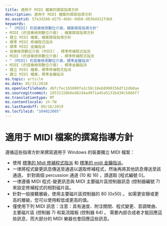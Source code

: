 ```yaml
---
title: 適用于 MIDI 檔案的撰寫指導方針
description: 適用于 MIDI 檔案的撰寫指導方針
ms.assetid: 57e3d260-d275-4b0c-9db0-d036dd12fdb8
keywords:
- " (MIDI) 的音樂檢測數位介面，檔案撰寫指導方針"
- MIDI (的音樂檢測數位介面) ，檔案撰寫指導方針
- 建立 MIDI 檔案，檔案撰寫指導方針
- 標準 MIDI 修補程式指派
- 標準 MIDI 金鑰指派
- 音樂檢測數位介面 (MIDI) 、標準修補程式指派
- MIDI (的音樂檢測數位介面) ，標準修補程式指派
- " (MIDI) 的音樂檢測數位介面，標準金鑰指派"
- MIDI (的音樂檢測數位介面) ，標準金鑰指派
- 建立 MIDI 檔案，標準修補程式指派
- 建立 MIDI 檔案，標準金鑰指派
ms.topic: article
ms.date: 05/31/2018
ms.openlocfilehash: d6fcfec1b5089fa3c58c18eb8990156df12db0ae
ms.sourcegitcommit: 2d531328b6ed82d4ad971a45a5131b430c5866f7
ms.translationtype: MT
ms.contentlocale: zh-TW
ms.lasthandoff: 09/16/2019
ms.locfileid: "104022005"
---
```

# <a name="authoring-guidelines-for-midi-files"></a>適用于 MIDI 檔案的撰寫指導方針

遵循這些指導方針來撰寫適用于 Windows 的裝置獨立 MIDI 檔案：

-   使用 [標準的 Midi 修補程式指派](standard-midi-patch-assignments.md) 和 [標準的 midi 金鑰指派](standard-midi-key-assignments.md)。
-   一律將程式變更訊息傳送至通道以選取修補程式，然後再將其他訊息傳送至該通道。 針對兩個 percussion 通道 (10 和 16) ，請選取 [程式編號 0]。
-   一律遵循 MIDI 程式-變更訊息與 MIDI 主要磁片區控制器訊息 (控制器編號 7) 來設定修補程式的相對磁片區。
-   針對一般接聽層級，使用主要磁片區控制器的 80 (0x50) 。 如需更安靜或更高的層級，您可以使用較低或更高的值。
-   僅使用下列 MIDI 訊息：注意：具有速度、附注關閉、程式變更、音調彎曲、主要磁片區 (控制器 7) 和氣流踏板 (控制器 64) 。 需要內部合成者才能回應這些訊息，而大部分的 MIDI 樂器也會回應這些訊息。

 

 




